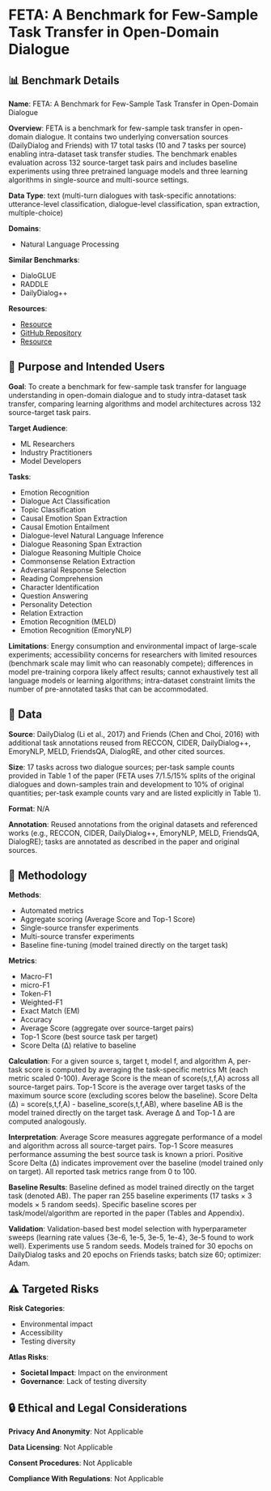 # FETA: A Benchmark for Few-Sample Task Transfer in Open-Domain Dialogue

## 📊 Benchmark Details

**Name**: FETA: A Benchmark for Few-Sample Task Transfer in Open-Domain Dialogue

**Overview**: FETA is a benchmark for few-sample task transfer in open-domain dialogue. It contains two underlying conversation sources (DailyDialog and Friends) with 17 total tasks (10 and 7 tasks per source) enabling intra-dataset task transfer studies. The benchmark enables evaluation across 132 source-target task pairs and includes baseline experiments using three pretrained language models and three learning algorithms in single-source and multi-source settings.

**Data Type**: text (multi-turn dialogues with task-specific annotations: utterance-level classification, dialogue-level classification, span extraction, multiple-choice)

**Domains**:
- Natural Language Processing

**Similar Benchmarks**:
- DialoGLUE
- RADDLE
- DailyDialog++

**Resources**:
- [Resource](https://alon-albalak.github.io/feta-website/)
- [GitHub Repository](https://github.com/alon-albalak/TLiDB)
- [Resource](https://arxiv.org/abs/2205.06262v2)

## 🎯 Purpose and Intended Users

**Goal**: To create a benchmark for few-sample task transfer for language understanding in open-domain dialogue and to study intra-dataset task transfer, comparing learning algorithms and model architectures across 132 source-target task pairs.

**Target Audience**:
- ML Researchers
- Industry Practitioners
- Model Developers

**Tasks**:
- Emotion Recognition
- Dialogue Act Classification
- Topic Classification
- Causal Emotion Span Extraction
- Causal Emotion Entailment
- Dialogue-level Natural Language Inference
- Dialogue Reasoning Span Extraction
- Dialogue Reasoning Multiple Choice
- Commonsense Relation Extraction
- Adversarial Response Selection
- Reading Comprehension
- Character Identification
- Question Answering
- Personality Detection
- Relation Extraction
- Emotion Recognition (MELD)
- Emotion Recognition (EmoryNLP)

**Limitations**: Energy consumption and environmental impact of large-scale experiments; accessibility concerns for researchers with limited resources (benchmark scale may limit who can reasonably compete); differences in model pre-training corpora likely affect results; cannot exhaustively test all language models or learning algorithms; intra-dataset constraint limits the number of pre-annotated tasks that can be accommodated.

## 💾 Data

**Source**: DailyDialog (Li et al., 2017) and Friends (Chen and Choi, 2016) with additional task annotations reused from RECCON, CIDER, DailyDialog++, EmoryNLP, MELD, FriendsQA, DialogRE, and other cited sources.

**Size**: 17 tasks across two dialogue sources; per-task sample counts provided in Table 1 of the paper (FETA uses 7/1.5/15% splits of the original dialogues and down-samples train and development to 10% of original quantities; per-task example counts vary and are listed explicitly in Table 1).

**Format**: N/A

**Annotation**: Reused annotations from the original datasets and referenced works (e.g., RECCON, CIDER, DailyDialog++, EmoryNLP, MELD, FriendsQA, DialogRE); tasks are annotated as described in the paper and original sources.

## 🔬 Methodology

**Methods**:
- Automated metrics
- Aggregate scoring (Average Score and Top-1 Score)
- Single-source transfer experiments
- Multi-source transfer experiments
- Baseline fine-tuning (model trained directly on the target task)

**Metrics**:
- Macro-F1
- micro-F1
- Token-F1
- Weighted-F1
- Exact Match (EM)
- Accuracy
- Average Score (aggregate over source-target pairs)
- Top-1 Score (best source task per target)
- Score Delta (Δ) relative to baseline

**Calculation**: For a given source s, target t, model f, and algorithm A, per-task score is computed by averaging the task-specific metrics Mt (each metric scaled 0-100). Average Score is the mean of score(s,t,f,A) across all source-target pairs. Top-1 Score is the average over target tasks of the maximum source score (excluding scores below the baseline). Score Delta (Δ) = score(s,t,f,A) - baseline_score(s,t,f,AB), where baseline AB is the model trained directly on the target task. Average Δ and Top-1 Δ are computed analogously.

**Interpretation**: Average Score measures aggregate performance of a model and algorithm across all source-target pairs. Top-1 Score measures performance assuming the best source task is known a priori. Positive Score Delta (Δ) indicates improvement over the baseline (model trained only on target). All reported task metrics range from 0 to 100.

**Baseline Results**: Baseline defined as model trained directly on the target task (denoted AB). The paper ran 255 baseline experiments (17 tasks × 3 models × 5 random seeds). Specific baseline scores per task/model/algorithm are reported in the paper (Tables and Appendix).

**Validation**: Validation-based best model selection with hyperparameter sweeps (learning rate values {3e-6, 1e-5, 3e-5, 1e-4}, 3e-5 found to work well). Experiments use 5 random seeds. Models trained for 30 epochs on DailyDialog tasks and 20 epochs on Friends tasks; batch size 60; optimizer: Adam.

## ⚠️ Targeted Risks

**Risk Categories**:
- Environmental impact
- Accessibility
- Testing diversity

**Atlas Risks**:
- **Societal Impact**: Impact on the environment
- **Governance**: Lack of testing diversity

## 🔒 Ethical and Legal Considerations

**Privacy And Anonymity**: Not Applicable

**Data Licensing**: Not Applicable

**Consent Procedures**: Not Applicable

**Compliance With Regulations**: Not Applicable
